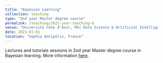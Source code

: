 ```yaml
---
title: "Bayesian Learning"
collection: teaching
type: "2nd year Master degree course"
permalink: /teaching/2021-year-teaching-6
venue: "Université Côte d'Azur, MSc Data Science & Artificial Intelligence"
date: 2021-01-01
location: "Sophia Antipolis, France"
---
```


Lectures and tutorials sessions in 2nd year Master degree course in Bayesian learning. More information [here](https://marcolorenzi.github.io/teaching.html).
